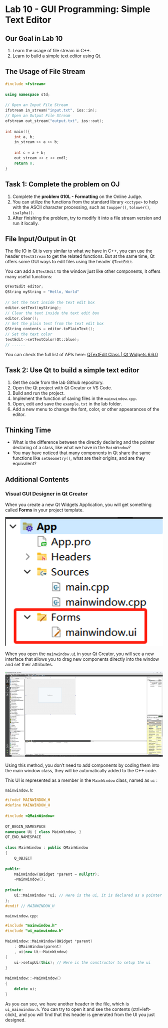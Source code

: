 # Lab 10 - GUI Programming: Simple Text Editor
## Our Goal in Lab 10

1. Learn the usage of file stream in C++.
2. Learn to build a simple text editor using Qt.

## The Usage of File Stream

```cpp
#include <fstream>

using namespace std;

// Open an Input File Stream
ifstream in_stream("input.txt", ios::in);
// Open an Output File Stream
ofstream out_stream("output.txt", ios::out);

int main(){
	int a, b;
	in_stream >> a >> b;
	
	int c = a + b;
	out_stream << c << endl;	
	return 0;
}
```

## Task 1: Complete the problem on OJ

1. Complete the **problem 010L - Formatting** on the Online Judge.
2. You can utilize the functions from the standard library `<cctype>` to help with the ASCII character processing, such as `toupper()`, `tolower()`, `isalpha()`.
3. After finishing the problem, try to modify it into a file stream version and run it locally.

## File Input/Output in Qt

The file IO in Qt is very similar to what we have in C++, you can use the header `QTextStream` to get the related functions. But at the same time, Qt offers some GUI ways to edit files using the header `QTextEdit`.

You can add a `QTextEdit` to the window just like other components, it offers many useful functions:

```cpp
QTextEdit editor;
QString myString = "Hello, World"

// Set the text inside the text edit box
editor.setText(myString);
// Clear the text inside the text edit box
editor.clear();
// Get the plain text from the text edit box
QString contents = editor.toPlainText();
// Set the text color
textEdit->setTextColor(Qt::blue);
// ......
```

You can check the full list of APIs here: [QTextEdit Class | Qt Widgets 6.6.0](https://doc.qt.io/qt-6/qtextedit.html)

## Task 2: Use Qt to build a simple text editor

1. Get the code from the lab Github repository.
2. Open the Qt project with Qt Creator or VS Code.
3. Build and run the project.
4. Implement the function of saving files in the `mainwindow.cpp`.
5. Open, edit and save the `example.txt` in the lab folder.
6. Add a new menu to change the font, color, or other appearances of the editor.

## Thinking Time

- What is the difference between the directly declaring and the pointer declaring of a class, like what we have in the `MainWindow`?
- You may have noticed that many components in Qt share the same functions like `setGeometry()`, what are their origins, and are they equivalent?

## Additional Contents

### Visual GUI Designer in Qt Creator

When you create a new Qt Widgets Application, you will get something called **Forms** in your project template.

![Forms](img/forms.png)

When you open the `mainwindow.ui` in your Qt Creator, you will see a new interface that allows you to drag new components directly into the window and set their attributes.

![UI Designer](img/ui.png)

Using this method, you don’t need to add components by coding them into the main window class, they will be automatically added to the C++ code.

This UI is represented as a member in the `MainWindow` class, named as `ui` :

`mainwindow.h`:

```cpp
#ifndef MAINWINDOW_H
#define MAINWINDOW_H

#include <QMainWindow>

QT_BEGIN_NAMESPACE
namespace Ui { class MainWindow; }
QT_END_NAMESPACE

class MainWindow : public QMainWindow
{
    Q_OBJECT

public:
    MainWindow(QWidget *parent = nullptr);
    ~MainWindow();

private:
    Ui::MainWindow *ui; // Here is the ui, it is declared as a pointer
};
#endif // MAINWINDOW_H
```

`mainwindow.cpp`:

```cpp
#include "mainwindow.h"
#include "ui_mainwindow.h"

MainWindow::MainWindow(QWidget *parent)
    : QMainWindow(parent)
    , ui(new Ui::MainWindow)
{
    ui->setupUi(this); // Here is the constructor to setup the ui
}

MainWindow::~MainWindow()
{
    delete ui;
}
```

As you can see, we have another header in the file, which is `ui_mainwindow.h`. You can try to open it and see the contents (ctrl+left-click), and you will find that this header is generated from the UI you just designed.
